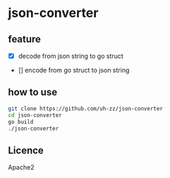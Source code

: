 # json-converter

## feature

- [x] decode from json string to go struct
- [] encode from go struct to json string

## how to use

```bash
git clone https://github.com/uh-zz/json-converter
cd json-converter
go build
./json-converter
```

## Licence

Apache2
